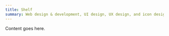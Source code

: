 ```yaml
---
title: Shelf
summary: Web design & development, UI design, UX design, and icon design.
---
```

Content goes here.